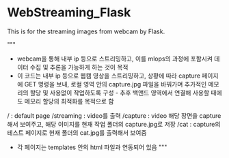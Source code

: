 # WebStreaming_Flask
This is for the streaming images from webcam by Flask.

"""
* webcam을 통해 내부 ip 등으로 스트리밍하고, 이를 mlops의 과정에 포함시켜 데이터 수집 및 추론을 가능하게 하는 것이 목적
* 이 코드는 내부 ip 등으로 웹캠 영상을 스트리밍하고, 상황에 따라 capture 페이지에 GET 명령을 보내, 로컬 영역 안의 capture.jpg 파일을
  바꿔가며 추가적인 메모리의 할당 및 사용없이 작업하도록 구성 - 추후 백앤드 영역에서 연결해 사용할 때에도 메모리 할당의 최적화를 목적으로 함

/ : default page
/streaming : video를 출력
/capture : video 해당 장면을 capture해서 보여주고, 해당 이미지를 현재 작업 폴더의 capture.jpg로 저장
/cat : capture의 테스트 페이지로 현재 폴더의 cat.jpg를 출력해서 보여줌

- 각 페이지는 templates 안의 html 파일과 연동되어 있음
"""
